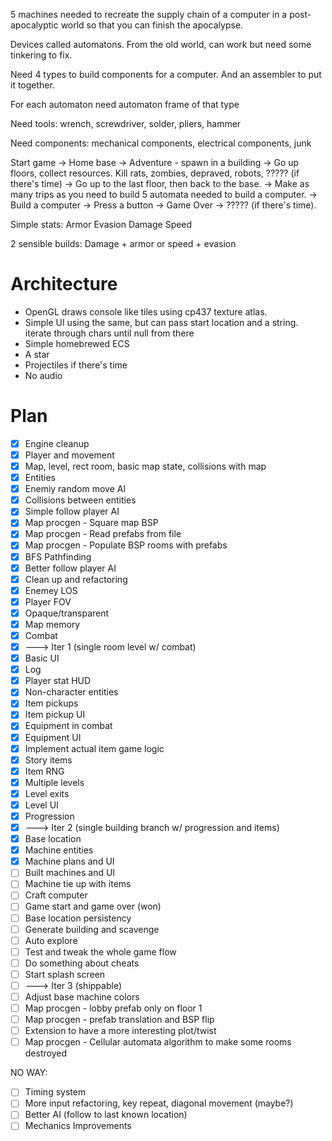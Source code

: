 5 machines needed to recreate the supply chain of a computer in a
post-apocalyptic world so that you can finish the apocalypse.

Devices called automatons. From the old world, can work but need some tinkering
to fix.

Need 4 types to build components for a computer. And an assembler to put it
together.

For each automaton need automaton frame of that type

Need tools: wrench, screwdriver, solder, pliers, hammer

Need components: mechanical components, electrical components, junk

Start game -> Home base -> Adventure - spawn in a building -> Go up floors,
collect resources. Kill rats, zombies, depraved, robots, ????? (if there's time)
-> Go up to the last floor, then back to the base. -> Make as many trips as you
need to build 5 automata needed to build a computer. -> Build a computer ->
Press a button -> Game Over -> ????? (if there's time).

Simple stats:
Armor
Evasion
Damage
Speed

2 sensible builds: Damage + armor or speed + evasion

# Architecture

* OpenGL draws console like tiles using cp437 texture atlas.
* Simple UI using the same, but can pass start location and a string. iterate
    through chars until null from there
* Simple homebrewed ECS
* A star
* Projectiles if there's time
* No audio

# Plan

* [x] Engine cleanup
* [x] Player and movement
* [x] Map, level, rect room, basic map state, collisions with map
* [x] Entities
* [x] Enemiy random move AI
* [x] Collisions between entities
* [x] Simple follow player AI
* [x] Map procgen - Square map BSP
* [x] Map procgen - Read prefabs from file
* [x] Map procgen - Populate BSP rooms with prefabs
* [x] BFS Pathfinding
* [x] Better follow player AI
* [x] Clean up and refactoring
* [x] Enemey LOS
* [x] Player FOV
* [x] Opaque/transparent
* [x] Map memory
* [x] Combat
* [x] ---> Iter 1 (single room level w/ combat)
* [x] Basic UI
* [x] Log
* [x] Player stat HUD
* [x] Non-character entities
* [x] Item pickups
* [x] Item pickup UI
* [x] Equipment in combat
* [x] Equipment UI
* [x] Implement actual item game logic
* [x] Story items
* [x] Item RNG
* [x] Multiple levels
* [x] Level exits
* [x] Level UI
* [x] Progression
* [x] ---> Iter 2 (single building branch w/ progression and items)
* [x] Base location
* [x] Machine entities
* [x] Machine plans and UI
* [ ] Built machines and UI
* [ ] Machine tie up with items
* [ ] Craft computer
* [ ] Game start and game over (won)
* [ ] Base location persistency
* [ ] Generate building and scavenge
* [ ] Auto explore
* [ ] Test and tweak the whole game flow
* [ ] Do something about cheats
* [ ] Start splash screen
* [ ] ---> Iter 3 (shippable)
* [ ] Adjust base machine colors
* [ ] Map procgen - lobby prefab only on floor 1
* [ ] Map procgen - prefab translation and BSP flip
* [ ] Extension to have a more interesting plot/twist
* [ ] Map procgen - Cellular automata algorithm to make some rooms destroyed

NO WAY:

* [ ] Timing system
* [ ] More input refactoring, key repeat, diagonal movement (maybe?)
* [ ] Better AI (follow to last known location)
* [ ] Mechanics Improvements
